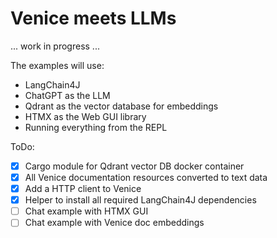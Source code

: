 # Venice meets LLMs


... work in progress ...


The examples will use:

* LangChain4J
* ChatGPT as the LLM
* Qdrant as the vector database for embeddings
* HTMX as the Web GUI library
* Running everything from the REPL


ToDo:

- [x] Cargo module for Qdrant vector DB docker container
- [x] All Venice documentation resources converted to text data
- [x] Add a HTTP client to Venice
- [x] Helper to install all required LangChain4J dependencies
- [ ] Chat example with HTMX GUI
- [ ] Chat example with Venice doc embeddings
